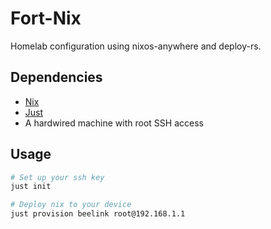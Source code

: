 # Fort-Nix

Homelab configuration using nixos-anywhere and deploy-rs.

## Dependencies
* [Nix](https://nixos.org/)
* [Just](https://github.com/casey/just)
* A hardwired machine with root SSH access

## Usage

```sh
# Set up your ssh key
just init

# Deploy nix to your device
just provision beelink root@192.168.1.1
```

